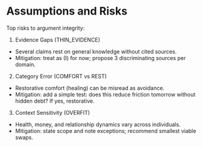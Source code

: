 <!--
provenance:
  workflow: essay_from_notes
  step: outline
  git_commit: 71951c3
  agents: { ivy: v0.2, s_vektor: v0.1 }
  time_started: 2025-10-02T20:35:55Z
  time_finished: 2025-10-02T20:35:55Z
-->

# Assumptions and Risks

Top risks to argument integrity:

1) Evidence Gaps (THIN_EVIDENCE)
- Several claims rest on general knowledge without cited sources.
- Mitigation: treat as (I) for now; propose 3 discriminating sources per domain.

2) Category Error (COMFORT vs REST)
- Restorative comfort (healing) can be misread as avoidance.
- Mitigation: add a simple test: does this reduce friction tomorrow without hidden debt? If yes, restorative.

3) Context Sensitivity (OVERFIT)
- Health, money, and relationship dynamics vary across individuals.
- Mitigation: state scope and note exceptions; recommend smallest viable swaps.

